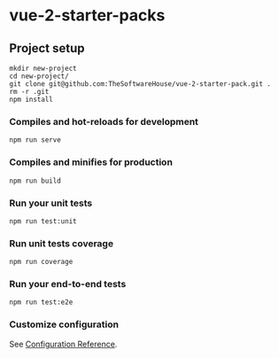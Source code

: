 # vue-2-starter-packs

## Project setup

```
mkdir new-project
cd new-project/
git clone git@github.com:TheSoftwareHouse/vue-2-starter-pack.git .
rm -r .git
npm install
```

### Compiles and hot-reloads for development

```
npm run serve
```

### Compiles and minifies for production

```
npm run build
```

### Run your unit tests

```
npm run test:unit
```

### Run unit tests coverage

```
npm run coverage
```

### Run your end-to-end tests

```
npm run test:e2e
```

### Customize configuration

See [Configuration Reference](https://cli.vuejs.org/config/).
